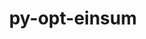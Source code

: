---
title: "py-opt-einsum"
layout: cache
categories: [package, develop]
meta: {"compilers": ["apple-clang@=15.0.0", "gcc@=11.4.0", "gcc@=13.2.0", "gcc@=9.4.0"], "num_specs": 40, "num_specs_by_stack": {"e4s": 12, "e4s-neoverse_v1": 6, "e4s-power": 1, "ml-darwin-aarch64-mps": 2, "ml-linux-aarch64-cpu": 6, "ml-linux-aarch64-cuda": 7, "ml-linux-x86_64-cpu": 6, "ml-linux-x86_64-cuda": 5, "ml-linux-x86_64-rocm": 6, "root": 40}, "oss": ["ubuntu20.04", "ubuntu22.04", "ubuntu24.04", "ventura"], "platforms": ["darwin", "linux"], "stacks": ["e4s", "e4s-neoverse_v1", "e4s-power", "ml-darwin-aarch64-mps", "ml-linux-aarch64-cpu", "ml-linux-aarch64-cuda", "ml-linux-x86_64-cpu", "ml-linux-x86_64-cuda", "ml-linux-x86_64-rocm", "root"], "targets": ["aarch64", "neoverse_v1", "ppc64le", "x86_64_v3"], "versions": ["3.3.0", "3.4.0"]}
spec_details: [{"compiler": "apple-clang@=15.0.0", "hash": "e3cwnmwtxv66w5za67ve35ufjovaiqo7", "os": "ventura", "platform": "darwin", "size": "-", "stacks": ["ml-darwin-aarch64-mps", "root"], "tarball": "https://binaries.spack.io/develop/build_cache/darwin-ventura-aarch64/apple-clang-15.0.0/py-opt-einsum-3.4.0/darwin-ventura-aarch64-apple-clang-15.0.0-py-opt-einsum-3.4.0-e3cwnmwtxv66w5za67ve35ufjovaiqo7.spack", "target": "aarch64", "variants": ["build_system=python_pip"], "versions": ["3.4.0"]}, {"compiler": "apple-clang@=15.0.0", "hash": "bn43rmplotjqik3pwrtquxxs3apyedh4", "os": "ventura", "platform": "darwin", "size": "-", "stacks": ["ml-darwin-aarch64-mps", "root"], "tarball": "https://binaries.spack.io/develop/build_cache/darwin-ventura-aarch64/apple-clang-15.0.0/py-opt-einsum-3.3.0/darwin-ventura-aarch64-apple-clang-15.0.0-py-opt-einsum-3.3.0-bn43rmplotjqik3pwrtquxxs3apyedh4.spack", "target": "aarch64", "variants": ["build_system=python_pip"], "versions": ["3.3.0"]}, {"compiler": "gcc@=9.4.0", "hash": "npi5ifxz563fexsmzv6qjqyi4w224asu", "os": "ubuntu20.04", "platform": "linux", "size": "-", "stacks": ["e4s-power", "root"], "tarball": "https://binaries.spack.io/develop/build_cache/linux-ubuntu20.04-ppc64le/gcc-9.4.0/py-opt-einsum-3.4.0/linux-ubuntu20.04-ppc64le-gcc-9.4.0-py-opt-einsum-3.4.0-npi5ifxz563fexsmzv6qjqyi4w224asu.spack", "target": "ppc64le", "variants": ["build_system=python_pip"], "versions": ["3.4.0"]}, {"compiler": "gcc@=11.4.0", "hash": "khwekzbf2y26g5nvnrnkr2yfxkvbo2gv", "os": "ubuntu22.04", "platform": "linux", "size": "-", "stacks": ["e4s-neoverse_v1", "root"], "tarball": "https://binaries.spack.io/develop/build_cache/linux-ubuntu22.04-neoverse_v1/gcc-11.4.0/py-opt-einsum-3.4.0/linux-ubuntu22.04-neoverse_v1-gcc-11.4.0-py-opt-einsum-3.4.0-khwekzbf2y26g5nvnrnkr2yfxkvbo2gv.spack", "target": "neoverse_v1", "variants": ["build_system=python_pip"], "versions": ["3.4.0"]}, {"compiler": "gcc@=11.4.0", "hash": "gymtxal3okfeizpsngstcg7ehpgh3wb3", "os": "ubuntu22.04", "platform": "linux", "size": "-", "stacks": ["e4s-neoverse_v1", "root"], "tarball": "https://binaries.spack.io/develop/build_cache/linux-ubuntu22.04-neoverse_v1/gcc-11.4.0/py-opt-einsum-3.4.0/linux-ubuntu22.04-neoverse_v1-gcc-11.4.0-py-opt-einsum-3.4.0-gymtxal3okfeizpsngstcg7ehpgh3wb3.spack", "target": "neoverse_v1", "variants": ["build_system=python_pip"], "versions": ["3.4.0"]}, {"compiler": "gcc@=11.4.0", "hash": "mtzi7ptjfnrt2qmx2mbeegqbdgs75jpt", "os": "ubuntu22.04", "platform": "linux", "size": "-", "stacks": ["e4s-neoverse_v1", "root"], "tarball": "https://binaries.spack.io/develop/build_cache/linux-ubuntu22.04-neoverse_v1/gcc-11.4.0/py-opt-einsum-3.4.0/linux-ubuntu22.04-neoverse_v1-gcc-11.4.0-py-opt-einsum-3.4.0-mtzi7ptjfnrt2qmx2mbeegqbdgs75jpt.spack", "target": "neoverse_v1", "variants": ["build_system=python_pip"], "versions": ["3.4.0"]}, {"compiler": "gcc@=11.4.0", "hash": "6bigbf7l4xn7xvdnvvglvdpyfwmgetgt", "os": "ubuntu22.04", "platform": "linux", "size": "-", "stacks": ["e4s-neoverse_v1", "root"], "tarball": "https://binaries.spack.io/develop/build_cache/linux-ubuntu22.04-neoverse_v1/gcc-11.4.0/py-opt-einsum-3.4.0/linux-ubuntu22.04-neoverse_v1-gcc-11.4.0-py-opt-einsum-3.4.0-6bigbf7l4xn7xvdnvvglvdpyfwmgetgt.spack", "target": "neoverse_v1", "variants": ["build_system=python_pip"], "versions": ["3.4.0"]}, {"compiler": "gcc@=11.4.0", "hash": "ll6ijrnnnv65vchojtmspqc4u7zklovs", "os": "ubuntu22.04", "platform": "linux", "size": "-", "stacks": ["e4s-neoverse_v1", "root"], "tarball": "https://binaries.spack.io/develop/build_cache/linux-ubuntu22.04-neoverse_v1/gcc-11.4.0/py-opt-einsum-3.4.0/linux-ubuntu22.04-neoverse_v1-gcc-11.4.0-py-opt-einsum-3.4.0-ll6ijrnnnv65vchojtmspqc4u7zklovs.spack", "target": "neoverse_v1", "variants": ["build_system=python_pip"], "versions": ["3.4.0"]}, {"compiler": "gcc@=11.4.0", "hash": "qsale6uvudu3qyfmn5avqpryc2ejazeq", "os": "ubuntu22.04", "platform": "linux", "size": "-", "stacks": ["e4s-neoverse_v1", "root"], "tarball": "https://binaries.spack.io/develop/build_cache/linux-ubuntu22.04-neoverse_v1/gcc-11.4.0/py-opt-einsum-3.4.0/linux-ubuntu22.04-neoverse_v1-gcc-11.4.0-py-opt-einsum-3.4.0-qsale6uvudu3qyfmn5avqpryc2ejazeq.spack", "target": "neoverse_v1", "variants": ["build_system=python_pip"], "versions": ["3.4.0"]}, {"compiler": "gcc@=11.4.0", "hash": "of4luiojj2vwxgn2lwtmgblwsdeqc5h6", "os": "ubuntu22.04", "platform": "linux", "size": "-", "stacks": ["e4s", "root"], "tarball": "https://binaries.spack.io/develop/build_cache/linux-ubuntu22.04-x86_64_v3/gcc-11.4.0/py-opt-einsum-3.4.0/linux-ubuntu22.04-x86_64_v3-gcc-11.4.0-py-opt-einsum-3.4.0-of4luiojj2vwxgn2lwtmgblwsdeqc5h6.spack", "target": "x86_64_v3", "variants": ["build_system=python_pip"], "versions": ["3.4.0"]}, {"compiler": "gcc@=11.4.0", "hash": "rr2ev5wu4wbw3iqebi4qjfwd5ittidbf", "os": "ubuntu22.04", "platform": "linux", "size": "-", "stacks": ["e4s", "root"], "tarball": "https://binaries.spack.io/develop/build_cache/linux-ubuntu22.04-x86_64_v3/gcc-11.4.0/py-opt-einsum-3.4.0/linux-ubuntu22.04-x86_64_v3-gcc-11.4.0-py-opt-einsum-3.4.0-rr2ev5wu4wbw3iqebi4qjfwd5ittidbf.spack", "target": "x86_64_v3", "variants": ["build_system=python_pip"], "versions": ["3.4.0"]}, {"compiler": "gcc@=11.4.0", "hash": "i2bgdj6kzd2ei6gz3gh5t2itqe6yawgp", "os": "ubuntu22.04", "platform": "linux", "size": "-", "stacks": ["e4s", "root"], "tarball": "https://binaries.spack.io/develop/build_cache/linux-ubuntu22.04-x86_64_v3/gcc-11.4.0/py-opt-einsum-3.4.0/linux-ubuntu22.04-x86_64_v3-gcc-11.4.0-py-opt-einsum-3.4.0-i2bgdj6kzd2ei6gz3gh5t2itqe6yawgp.spack", "target": "x86_64_v3", "variants": ["build_system=python_pip"], "versions": ["3.4.0"]}, {"compiler": "gcc@=11.4.0", "hash": "wolalbmp26nnauyvtuo553wd7jshnp3g", "os": "ubuntu22.04", "platform": "linux", "size": "-", "stacks": ["e4s", "root"], "tarball": "https://binaries.spack.io/develop/build_cache/linux-ubuntu22.04-x86_64_v3/gcc-11.4.0/py-opt-einsum-3.4.0/linux-ubuntu22.04-x86_64_v3-gcc-11.4.0-py-opt-einsum-3.4.0-wolalbmp26nnauyvtuo553wd7jshnp3g.spack", "target": "x86_64_v3", "variants": ["build_system=python_pip"], "versions": ["3.4.0"]}, {"compiler": "gcc@=11.4.0", "hash": "3au4r2xoo4lbistiooj6wbewevmq6uqm", "os": "ubuntu22.04", "platform": "linux", "size": "-", "stacks": ["e4s", "root"], "tarball": "https://binaries.spack.io/develop/build_cache/linux-ubuntu22.04-x86_64_v3/gcc-11.4.0/py-opt-einsum-3.4.0/linux-ubuntu22.04-x86_64_v3-gcc-11.4.0-py-opt-einsum-3.4.0-3au4r2xoo4lbistiooj6wbewevmq6uqm.spack", "target": "x86_64_v3", "variants": ["build_system=python_pip"], "versions": ["3.4.0"]}, {"compiler": "gcc@=11.4.0", "hash": "ei2uqrnfmp5t5oej7nyz5e6l555wdum7", "os": "ubuntu22.04", "platform": "linux", "size": "-", "stacks": ["e4s", "root"], "tarball": "https://binaries.spack.io/develop/build_cache/linux-ubuntu22.04-x86_64_v3/gcc-11.4.0/py-opt-einsum-3.4.0/linux-ubuntu22.04-x86_64_v3-gcc-11.4.0-py-opt-einsum-3.4.0-ei2uqrnfmp5t5oej7nyz5e6l555wdum7.spack", "target": "x86_64_v3", "variants": ["build_system=python_pip"], "versions": ["3.4.0"]}, {"compiler": "gcc@=11.4.0", "hash": "2divbav2xbjogknx4t7r6qymf3wdmq5q", "os": "ubuntu22.04", "platform": "linux", "size": "-", "stacks": ["e4s", "root"], "tarball": "https://binaries.spack.io/develop/build_cache/linux-ubuntu22.04-x86_64_v3/gcc-11.4.0/py-opt-einsum-3.4.0/linux-ubuntu22.04-x86_64_v3-gcc-11.4.0-py-opt-einsum-3.4.0-2divbav2xbjogknx4t7r6qymf3wdmq5q.spack", "target": "x86_64_v3", "variants": ["build_system=python_pip"], "versions": ["3.4.0"]}, {"compiler": "gcc@=11.4.0", "hash": "bqymej6aoqma2ekmuloo77kefdlvh6tp", "os": "ubuntu22.04", "platform": "linux", "size": "-", "stacks": ["e4s", "root"], "tarball": "https://binaries.spack.io/develop/build_cache/linux-ubuntu22.04-x86_64_v3/gcc-11.4.0/py-opt-einsum-3.4.0/linux-ubuntu22.04-x86_64_v3-gcc-11.4.0-py-opt-einsum-3.4.0-bqymej6aoqma2ekmuloo77kefdlvh6tp.spack", "target": "x86_64_v3", "variants": ["build_system=python_pip"], "versions": ["3.4.0"]}, {"compiler": "gcc@=11.4.0", "hash": "gelgqzit3k7vdglxi73eaqclpc2zuazh", "os": "ubuntu22.04", "platform": "linux", "size": "-", "stacks": ["e4s", "root"], "tarball": "https://binaries.spack.io/develop/build_cache/linux-ubuntu22.04-x86_64_v3/gcc-11.4.0/py-opt-einsum-3.4.0/linux-ubuntu22.04-x86_64_v3-gcc-11.4.0-py-opt-einsum-3.4.0-gelgqzit3k7vdglxi73eaqclpc2zuazh.spack", "target": "x86_64_v3", "variants": ["build_system=python_pip"], "versions": ["3.4.0"]}, {"compiler": "gcc@=11.4.0", "hash": "rthmwus2svn33xsokdrn37sujrrvhs5g", "os": "ubuntu22.04", "platform": "linux", "size": "-", "stacks": ["e4s", "root"], "tarball": "https://binaries.spack.io/develop/build_cache/linux-ubuntu22.04-x86_64_v3/gcc-11.4.0/py-opt-einsum-3.4.0/linux-ubuntu22.04-x86_64_v3-gcc-11.4.0-py-opt-einsum-3.4.0-rthmwus2svn33xsokdrn37sujrrvhs5g.spack", "target": "x86_64_v3", "variants": ["build_system=python_pip"], "versions": ["3.4.0"]}, {"compiler": "gcc@=11.4.0", "hash": "wklg6lx63vvcyjxkyobhbimyom7c3eax", "os": "ubuntu22.04", "platform": "linux", "size": "-", "stacks": ["e4s", "root"], "tarball": "https://binaries.spack.io/develop/build_cache/linux-ubuntu22.04-x86_64_v3/gcc-11.4.0/py-opt-einsum-3.4.0/linux-ubuntu22.04-x86_64_v3-gcc-11.4.0-py-opt-einsum-3.4.0-wklg6lx63vvcyjxkyobhbimyom7c3eax.spack", "target": "x86_64_v3", "variants": ["build_system=python_pip"], "versions": ["3.4.0"]}, {"compiler": "gcc@=11.4.0", "hash": "yjsnejysacwh6bk7zt3txypql6col3qd", "os": "ubuntu22.04", "platform": "linux", "size": "-", "stacks": ["e4s", "root"], "tarball": "https://binaries.spack.io/develop/build_cache/linux-ubuntu22.04-x86_64_v3/gcc-11.4.0/py-opt-einsum-3.4.0/linux-ubuntu22.04-x86_64_v3-gcc-11.4.0-py-opt-einsum-3.4.0-yjsnejysacwh6bk7zt3txypql6col3qd.spack", "target": "x86_64_v3", "variants": ["build_system=python_pip"], "versions": ["3.4.0"]}, {"compiler": "gcc@=13.2.0", "hash": "qioagum7sucjux4orbvbs4dvdb55y3aw", "os": "ubuntu24.04", "platform": "linux", "size": "-", "stacks": ["ml-linux-aarch64-cpu", "ml-linux-aarch64-cuda", "root"], "tarball": "https://binaries.spack.io/develop/build_cache/linux-ubuntu24.04-aarch64/gcc-13.2.0/py-opt-einsum-3.4.0/linux-ubuntu24.04-aarch64-gcc-13.2.0-py-opt-einsum-3.4.0-qioagum7sucjux4orbvbs4dvdb55y3aw.spack", "target": "aarch64", "variants": ["build_system=python_pip"], "versions": ["3.4.0"]}, {"compiler": "gcc@=13.2.0", "hash": "xadq2msxuwlrs3uuebydcjlmmfhrtres", "os": "ubuntu24.04", "platform": "linux", "size": "-", "stacks": ["ml-linux-aarch64-cuda", "root"], "tarball": "https://binaries.spack.io/develop/build_cache/linux-ubuntu24.04-aarch64/gcc-13.2.0/py-opt-einsum-3.4.0/linux-ubuntu24.04-aarch64-gcc-13.2.0-py-opt-einsum-3.4.0-xadq2msxuwlrs3uuebydcjlmmfhrtres.spack", "target": "aarch64", "variants": ["build_system=python_pip"], "versions": ["3.4.0"]}, {"compiler": "gcc@=13.2.0", "hash": "p7ojpg6umfafg6vecax4ylbbyzg6hewl", "os": "ubuntu24.04", "platform": "linux", "size": "-", "stacks": ["ml-linux-aarch64-cpu", "ml-linux-aarch64-cuda", "root"], "tarball": "https://binaries.spack.io/develop/build_cache/linux-ubuntu24.04-aarch64/gcc-13.2.0/py-opt-einsum-3.4.0/linux-ubuntu24.04-aarch64-gcc-13.2.0-py-opt-einsum-3.4.0-p7ojpg6umfafg6vecax4ylbbyzg6hewl.spack", "target": "aarch64", "variants": ["build_system=python_pip"], "versions": ["3.4.0"]}, {"compiler": "gcc@=13.2.0", "hash": "doru5dlr45ukfk63ewftri7h2exs2ndi", "os": "ubuntu24.04", "platform": "linux", "size": "-", "stacks": ["ml-linux-aarch64-cpu", "ml-linux-aarch64-cuda", "root"], "tarball": "https://binaries.spack.io/develop/build_cache/linux-ubuntu24.04-aarch64/gcc-13.2.0/py-opt-einsum-3.4.0/linux-ubuntu24.04-aarch64-gcc-13.2.0-py-opt-einsum-3.4.0-doru5dlr45ukfk63ewftri7h2exs2ndi.spack", "target": "aarch64", "variants": ["build_system=python_pip"], "versions": ["3.4.0"]}, {"compiler": "gcc@=13.2.0", "hash": "dugzdhpoox3zrspucfiqrglv7lgmesje", "os": "ubuntu24.04", "platform": "linux", "size": "-", "stacks": ["ml-linux-aarch64-cpu", "ml-linux-aarch64-cuda", "root"], "tarball": "https://binaries.spack.io/develop/build_cache/linux-ubuntu24.04-aarch64/gcc-13.2.0/py-opt-einsum-3.4.0/linux-ubuntu24.04-aarch64-gcc-13.2.0-py-opt-einsum-3.4.0-dugzdhpoox3zrspucfiqrglv7lgmesje.spack", "target": "aarch64", "variants": ["build_system=python_pip"], "versions": ["3.4.0"]}, {"compiler": "gcc@=13.2.0", "hash": "7f2gy3jls2r5kfdcrvs37joao3eemyeb", "os": "ubuntu24.04", "platform": "linux", "size": "-", "stacks": ["ml-linux-aarch64-cpu", "ml-linux-aarch64-cuda", "root"], "tarball": "https://binaries.spack.io/develop/build_cache/linux-ubuntu24.04-aarch64/gcc-13.2.0/py-opt-einsum-3.4.0/linux-ubuntu24.04-aarch64-gcc-13.2.0-py-opt-einsum-3.4.0-7f2gy3jls2r5kfdcrvs37joao3eemyeb.spack", "target": "aarch64", "variants": ["build_system=python_pip"], "versions": ["3.4.0"]}, {"compiler": "gcc@=13.2.0", "hash": "dabubrpj66vlymnkawp25mr5rtajmbjw", "os": "ubuntu24.04", "platform": "linux", "size": "-", "stacks": ["ml-linux-aarch64-cpu", "ml-linux-aarch64-cuda", "root"], "tarball": "https://binaries.spack.io/develop/build_cache/linux-ubuntu24.04-aarch64/gcc-13.2.0/py-opt-einsum-3.4.0/linux-ubuntu24.04-aarch64-gcc-13.2.0-py-opt-einsum-3.4.0-dabubrpj66vlymnkawp25mr5rtajmbjw.spack", "target": "aarch64", "variants": ["build_system=python_pip"], "versions": ["3.4.0"]}, {"compiler": "gcc@=13.2.0", "hash": "76rjnud25owadhdxom6yxsfxafd5qrak", "os": "ubuntu24.04", "platform": "linux", "size": "-", "stacks": ["ml-linux-x86_64-cpu", "ml-linux-x86_64-cuda", "root"], "tarball": "https://binaries.spack.io/develop/build_cache/linux-ubuntu24.04-x86_64_v3/gcc-13.2.0/py-opt-einsum-3.4.0/linux-ubuntu24.04-x86_64_v3-gcc-13.2.0-py-opt-einsum-3.4.0-76rjnud25owadhdxom6yxsfxafd5qrak.spack", "target": "x86_64_v3", "variants": ["build_system=python_pip"], "versions": ["3.4.0"]}, {"compiler": "gcc@=13.2.0", "hash": "z7pfuwygs7wj4qn332axhflki4c2r5yu", "os": "ubuntu24.04", "platform": "linux", "size": "-", "stacks": ["ml-linux-x86_64-cpu", "ml-linux-x86_64-cuda", "root"], "tarball": "https://binaries.spack.io/develop/build_cache/linux-ubuntu24.04-x86_64_v3/gcc-13.2.0/py-opt-einsum-3.4.0/linux-ubuntu24.04-x86_64_v3-gcc-13.2.0-py-opt-einsum-3.4.0-z7pfuwygs7wj4qn332axhflki4c2r5yu.spack", "target": "x86_64_v3", "variants": ["build_system=python_pip"], "versions": ["3.4.0"]}, {"compiler": "gcc@=13.2.0", "hash": "fp35x6cvikwfwgebz6d4tt5q2zqlsb7t", "os": "ubuntu24.04", "platform": "linux", "size": "-", "stacks": ["ml-linux-x86_64-cpu", "ml-linux-x86_64-cuda", "root"], "tarball": "https://binaries.spack.io/develop/build_cache/linux-ubuntu24.04-x86_64_v3/gcc-13.2.0/py-opt-einsum-3.4.0/linux-ubuntu24.04-x86_64_v3-gcc-13.2.0-py-opt-einsum-3.4.0-fp35x6cvikwfwgebz6d4tt5q2zqlsb7t.spack", "target": "x86_64_v3", "variants": ["build_system=python_pip"], "versions": ["3.4.0"]}, {"compiler": "gcc@=13.2.0", "hash": "xotgui4ksk7r7w2blsfbyxyeexx4uklu", "os": "ubuntu24.04", "platform": "linux", "size": "-", "stacks": ["ml-linux-x86_64-cpu", "ml-linux-x86_64-cuda", "root"], "tarball": "https://binaries.spack.io/develop/build_cache/linux-ubuntu24.04-x86_64_v3/gcc-13.2.0/py-opt-einsum-3.4.0/linux-ubuntu24.04-x86_64_v3-gcc-13.2.0-py-opt-einsum-3.4.0-xotgui4ksk7r7w2blsfbyxyeexx4uklu.spack", "target": "x86_64_v3", "variants": ["build_system=python_pip"], "versions": ["3.4.0"]}, {"compiler": "gcc@=13.2.0", "hash": "zu7j7kacjjq7fr3vfscbamynum52ouja", "os": "ubuntu24.04", "platform": "linux", "size": "-", "stacks": ["ml-linux-x86_64-cpu", "root"], "tarball": "https://binaries.spack.io/develop/build_cache/linux-ubuntu24.04-x86_64_v3/gcc-13.2.0/py-opt-einsum-3.4.0/linux-ubuntu24.04-x86_64_v3-gcc-13.2.0-py-opt-einsum-3.4.0-zu7j7kacjjq7fr3vfscbamynum52ouja.spack", "target": "x86_64_v3", "variants": ["build_system=python_pip"], "versions": ["3.4.0"]}, {"compiler": "gcc@=13.2.0", "hash": "2y2gtzyvpaxka7fv4ddyyimikiloadfg", "os": "ubuntu24.04", "platform": "linux", "size": "-", "stacks": ["ml-linux-x86_64-cpu", "ml-linux-x86_64-cuda", "root"], "tarball": "https://binaries.spack.io/develop/build_cache/linux-ubuntu24.04-x86_64_v3/gcc-13.2.0/py-opt-einsum-3.4.0/linux-ubuntu24.04-x86_64_v3-gcc-13.2.0-py-opt-einsum-3.4.0-2y2gtzyvpaxka7fv4ddyyimikiloadfg.spack", "target": "x86_64_v3", "variants": ["build_system=python_pip"], "versions": ["3.4.0"]}, {"compiler": "gcc@=13.2.0", "hash": "5afq7uzddv25fld7woldo6muooioinn4", "os": "ubuntu24.04", "platform": "linux", "size": "-", "stacks": ["ml-linux-x86_64-rocm", "root"], "tarball": "https://binaries.spack.io/develop/build_cache/linux-ubuntu24.04-x86_64_v3/gcc-13.2.0/py-opt-einsum-3.4.0/linux-ubuntu24.04-x86_64_v3-gcc-13.2.0-py-opt-einsum-3.4.0-5afq7uzddv25fld7woldo6muooioinn4.spack", "target": "x86_64_v3", "variants": ["build_system=python_pip"], "versions": ["3.4.0"]}, {"compiler": "gcc@=13.2.0", "hash": "4ndukc5cgm6singgd2gjfxzeztozymjj", "os": "ubuntu24.04", "platform": "linux", "size": "-", "stacks": ["ml-linux-x86_64-rocm", "root"], "tarball": "https://binaries.spack.io/develop/build_cache/linux-ubuntu24.04-x86_64_v3/gcc-13.2.0/py-opt-einsum-3.4.0/linux-ubuntu24.04-x86_64_v3-gcc-13.2.0-py-opt-einsum-3.4.0-4ndukc5cgm6singgd2gjfxzeztozymjj.spack", "target": "x86_64_v3", "variants": ["build_system=python_pip"], "versions": ["3.4.0"]}, {"compiler": "gcc@=13.2.0", "hash": "ka3air64u2wyeafplc7yf57s3ox2tgvd", "os": "ubuntu24.04", "platform": "linux", "size": "-", "stacks": ["ml-linux-x86_64-rocm", "root"], "tarball": "https://binaries.spack.io/develop/build_cache/linux-ubuntu24.04-x86_64_v3/gcc-13.2.0/py-opt-einsum-3.4.0/linux-ubuntu24.04-x86_64_v3-gcc-13.2.0-py-opt-einsum-3.4.0-ka3air64u2wyeafplc7yf57s3ox2tgvd.spack", "target": "x86_64_v3", "variants": ["build_system=python_pip"], "versions": ["3.4.0"]}, {"compiler": "gcc@=13.2.0", "hash": "jrsiv6qewpfmbfg5djeooyjsx5rm3faq", "os": "ubuntu24.04", "platform": "linux", "size": "-", "stacks": ["ml-linux-x86_64-rocm", "root"], "tarball": "https://binaries.spack.io/develop/build_cache/linux-ubuntu24.04-x86_64_v3/gcc-13.2.0/py-opt-einsum-3.4.0/linux-ubuntu24.04-x86_64_v3-gcc-13.2.0-py-opt-einsum-3.4.0-jrsiv6qewpfmbfg5djeooyjsx5rm3faq.spack", "target": "x86_64_v3", "variants": ["build_system=python_pip"], "versions": ["3.4.0"]}, {"compiler": "gcc@=13.2.0", "hash": "cou5ip3j23xnbc67xtukujmfugvwlao7", "os": "ubuntu24.04", "platform": "linux", "size": "-", "stacks": ["ml-linux-x86_64-rocm", "root"], "tarball": "https://binaries.spack.io/develop/build_cache/linux-ubuntu24.04-x86_64_v3/gcc-13.2.0/py-opt-einsum-3.4.0/linux-ubuntu24.04-x86_64_v3-gcc-13.2.0-py-opt-einsum-3.4.0-cou5ip3j23xnbc67xtukujmfugvwlao7.spack", "target": "x86_64_v3", "variants": ["build_system=python_pip"], "versions": ["3.4.0"]}, {"compiler": "gcc@=13.2.0", "hash": "muy47bynsservi6xasf2xu65bgrufyn4", "os": "ubuntu24.04", "platform": "linux", "size": "-", "stacks": ["ml-linux-x86_64-rocm", "root"], "tarball": "https://binaries.spack.io/develop/build_cache/linux-ubuntu24.04-x86_64_v3/gcc-13.2.0/py-opt-einsum-3.4.0/linux-ubuntu24.04-x86_64_v3-gcc-13.2.0-py-opt-einsum-3.4.0-muy47bynsservi6xasf2xu65bgrufyn4.spack", "target": "x86_64_v3", "variants": ["build_system=python_pip"], "versions": ["3.4.0"]}]
---